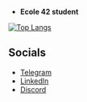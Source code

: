 * __Ecole 42 student__

[![Top Langs](https://github-readme-stats.vercel.app/api/top-langs/?username=anuraghazra&layout=compact&theme=tokyonight)](https://github.com/anuraghazra/github-readme-stats)


## Socials

* [Telegram](https://t.me/rolling_st0ne)
* [LinkedIn](https://linkedin.com/in/rolling-st0ne)
* [Discord](https://discordapp.com/users/970301516260999180)
